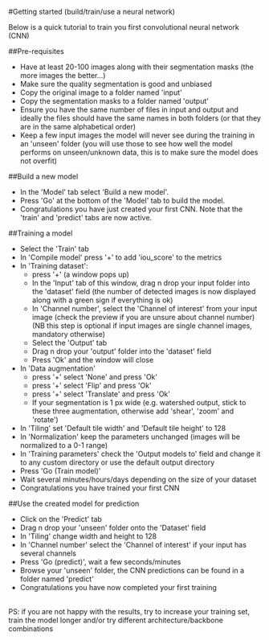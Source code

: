 #Getting started (build/train/use a neural network)

Below is a quick tutorial to train you first convolutional neural network (CNN)

##Pre-requisites
- Have at least 20-100 images along with their segmentation masks (the more images the better...)
- Make sure the quality segmentation is good and unbiased
- Copy the original image to a folder named 'input'
- Copy the segmentation masks to a folder named 'output'
- Ensure you have the same number of files in input and output and ideally the files should have the same names in both folders (or that they are in the same alphabetical order)
- Keep a few input images the model will never see during the training in an 'unseen' folder (you will use those to see how well the model performs on unseen/unknown data, this is to make sure the model does not overfit)  

##Build a new model
- In the 'Model' tab select 'Build a new model'.
- Press 'Go' at the bottom of the 'Model' tab to build the model.
- Congratulations you have just created your first CNN. Note that the 'train' and 'predict' tabs are now active.   

##Training a model
- Select the 'Train' tab
- In 'Compile model' press '+' to add 'iou_score' to the metrics
- In 'Training dataset':
    - press '+' (a window pops up)
    - In the 'Input' tab of this window, drag n drop your input folder into the 'dataset' field (the number of detected images is now displayed along with a green sign if everything is ok)
    - In 'Channel number', select the 'Channel of interest' from your input image (check the preview if you are unsure about channel number) (NB this step is optional if input images are single channel images, mandatory otherwise)
    - Select the 'Output' tab
    - Drag n drop your 'output' folder into the 'dataset' field
    - Press 'Ok' and the window will close
- In 'Data augmentation'
    - press '+' select 'None' and press 'Ok'
    - press '+' select 'Flip' and press 'Ok'
    - press '+' select 'Translate' and press 'Ok'
    - If your segmentation is 1 px wide (e.g. watershed output, stick to these three augmentation, otherwise add 'shear', 'zoom' and 'rotate')
- In 'Tiling' set 'Default tile width' and 'Default tile height' to 128
- In 'Normalization' keep the parameters unchanged (images will be normalized to a 0-1 range)
- In 'Training parameters' check the 'Output models to' field and change it to any custom directory or use the default output directory
- Press 'Go (Train model)'
- Wait several minutes/hours/days depending on the size of your dataset
- Congratulations you have trained your first CNN

##Use the created model for prediction
- Click on the 'Predict' tab
- Drag n drop your 'unseen' folder onto the 'Dataset' field
- In 'Tiling' change width and height to 128
- In 'Channel number' select the 'Channel of interest' if your input has several channels
- Press 'Go (predict)', wait a few seconds/minutes
- Browse your 'unseen' folder, the CNN predictions can be found in a folder named 'predict'
- Congratulations you have now completed your first training

<BR>
PS: if you are not happy with the results, try to increase your training set, train the model longer and/or try different architecture/backbone combinations